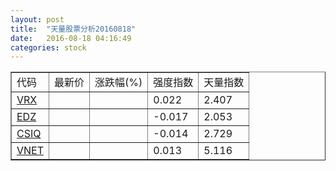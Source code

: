 ```yaml
---
layout: post
title:  "天量股票分析20160818"
date:   2016-08-18 04:16:49
categories: stock
---
```

<script type="text/javascript">
var stockList = []
stockList.push('gb_vrx');
stockList.push('gb_edz');
stockList.push('gb_csiq');
stockList.push('gb_vnet');
</script>

<table border="1">
 <tr>
  <td>代码</td>
  <td>最新价</td>
  <td>涨跌幅(%)</td>
 <td>强度指数</td>
 <td>天量指数</td>
</tr>
  <tr id="vrx"><td><a href="http://stock.finance.sina.com.cn/usstock/quotes/VRX.html" target="_blank">VRX</a></td><td></td><td></td><td>0.022</td><td>2.407</td></tr>
  <tr id="edz"><td><a href="http://stock.finance.sina.com.cn/usstock/quotes/EDZ.html" target="_blank">EDZ</a></td><td></td><td></td><td>-0.017</td><td>2.053</td></tr>
  <tr id="csiq"><td><a href="http://stock.finance.sina.com.cn/usstock/quotes/CSIQ.html" target="_blank">CSIQ</a></td><td></td><td></td><td>-0.014</td><td>2.729</td></tr>
  <tr id="vnet"><td><a href="http://stock.finance.sina.com.cn/usstock/quotes/VNET.html" target="_blank">VNET</a></td><td></td><td></td><td>0.013</td><td>5.116</td></tr>
</table>
